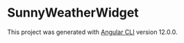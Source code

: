 # SunnyWeatherWidget

This project was generated with [Angular CLI](https://github.com/angular/angular-cli) version 12.0.0.

